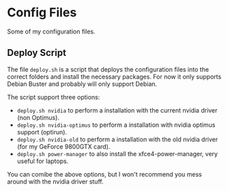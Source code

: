 # Config Files
Some of my configuration files.

## Deploy Script
The file `deploy.sh` is a script that deploys the configuration files into the correct folders and install the necessary packages. For now it only supports Debian Buster and probably will only support Debian.

The script support three options:
* ```deploy.sh nvidia``` to perform a installation with the current nvidia driver (non Optimus).
* ```deploy.sh nvidia-optimus``` to perform a installation with nvidia optimus support (optirun).
* ```deploy.sh nvidia-old``` to perform a installation with the old nvidia driver (for my GeForce 9800GTX card).
* ```deploy.sh power-manager``` to also install the xfce4-power-manager, very useful for laptops.

You can comibe the above options, but I won't recommend you mess around with the nvidia driver stuff.
